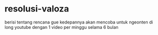# resolusi-valoza
berisi tentang rencana gue kedepannya
akan mencoba untuk ngeonten di long youtube
dengan 1 video per minggu selama 6 bulan 
